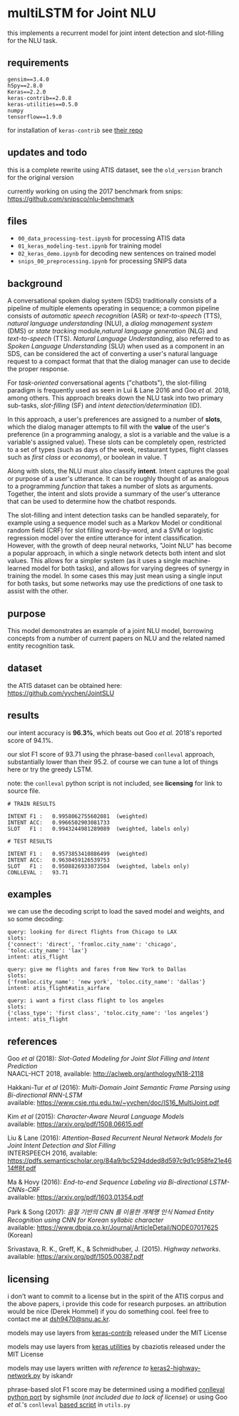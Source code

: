 # multiLSTM for Joint NLU

this implements a recurrent model for joint intent detection and slot-filling for the NLU task.

## requirements

```
gensim==3.4.0
h5py==2.8.0
Keras==2.2.0
keras-contrib==2.0.8
keras-utilities==0.5.0
numpy
tensorflow==1.9.0
```

for installation of `keras-contrib` see [their repo](https://github.com/keras-team/keras-contrib)

## updates and todo

this is a complete rewrite using ATIS dataset, see the `old_version` branch for the original version

currently working on using the 2017 benchmark from snips:  
https://github.com/snipsco/nlu-benchmark

## files

- `00_data_processing-test.ipynb` for processing ATIS data
- `01_keras_modeling-test.ipynb` for training model
- `02_keras_demo.ipynb` for decoding new sentences on trained model
- `snips_00_preprocessing.ipynb` for processing SNIPS data

## background

A conversational spoken dialog system (SDS) traditionally consists of a pipeline of multiple elements operating in sequence; a common pipeline consists of *automatic speech recognition* (ASR) or *text-to-speech* (TTS), *natural language understanding* (NLU), a *dialog management system* (DMS) or *state tracking* module,*natural language generation* (NLG) and *text-to-speech* (TTS). *Natural Language Understanding*, also referred to as *Spoken Language Understanding* (SLU) when used as a component in an SDS, can be considered the act of converting a user's natural language request to a compact format that that the dialog manager can use to decide the proper response.

For *task-oriented* conversational agents ("chatbots"), the slot-filling paradigm is frequently used as seen in Lui & Lane 2016 and Goo *et al.* 2018, among others. This approach breaks down the NLU task into two primary sub-tasks, *slot-filling* (SF) and *intent detection\/determination* (ID). 

In this approach, a user's preferences are assigned to a number of **slots**, which the dialog manager attempts to fill with the **value** of the user's preference (in a programming analogy, a slot is a variable and the value is a variable's assigned value). These slots can be completely open, restricted to a set of types (such as days of the week, restaurant types, flight classes such as *first class* or *economy*), or boolean in value. T

Along with slots, the NLU must also classify **intent**. Intent captures the goal or purpose of a user's utterance. It can be roughly thought of as analogous to a programming *function* that takes a number of slots as arguments. Together, the intent and slots provide a summary of the user's utterance that can be used to determine how the chatbot responds.

The slot-filling and intent detection tasks can be handled separately, for example using a sequence model such as a Markov Model or conditional random field (CRF) for slot filling word-by-word, and a SVM or logistic regression model over the entire utterance for intent classification. However, with the growth of deep neural networks, "Joint NLU" has become a popular approach, in which a single network detects both intent and slot values. This allows for a simpler system (as it uses a single machine-learned model for both tasks), and allows for varying degrees of synergy in training the model. In some cases this may just mean using a single input for both tasks, but some networks may use the predictions of one task to assist with the other.

## purpose

This model demonstrates an example of a joint NLU model, borrowing concepts from a number of current papers on NLU and the related named entity recognition task. 

## dataset

the ATIS dataset can be obtained here:  
https://github.com/yvchen/JointSLU

## results

our intent accuracy is **96.3%**, which beats out Goo *et al.* 2018's reported score of 94.1%. 

our slot F1 score of 93.71 using the phrase-based `conlleval` approach, substantially lower than their 95.2. of course we can tune a lot of things here or try the greedy LSTM.

note: the `conlleval` python script is not included, see **licensing** for link to source file.

```
# TRAIN RESULTS

INTENT F1 :   0.9958062755602081  (weighted)
INTENT ACC:   0.9966502903081733
SLOT   F1 :   0.9943244981289089  (weighted, labels only)

# TEST RESULTS

INTENT F1 :   0.9573853410886499  (weighted)
INTENT ACC:   0.9630459126539753
SLOT   F1 :   0.9508826933073504  (weighted, labels only)
CONLLEVAL :   93.71
```

## examples

we can use the decoding script to load the saved model and weights, and so some decoding:

```
query: looking for direct flights from Chicago to LAX
slots:
{'connect': 'direct', 'fromloc.city_name': 'chicago', 'toloc.city_name': 'lax'}
intent: atis_flight

query: give me flights and fares from New York to Dallas
slots:
{'fromloc.city_name': 'new york', 'toloc.city_name': 'dallas'}
intent: atis_flight#atis_airfare

query: i want a first class flight to los angeles
slots:
{'class_type': 'first class', 'toloc.city_name': 'los angeles'}
intent: atis_flight
```

## references

Goo *et al* (2018): *Slot-Gated Modeling for Joint Slot Filling and Intent Prediction*  
NAACL-HCT 2018, available: http://aclweb.org/anthology/N18-2118

Hakkani-Tur *et al* (2016): *Multi-Domain Joint Semantic Frame Parsing using Bi-directional RNN-LSTM*  
available: https://www.csie.ntu.edu.tw/~yvchen/doc/IS16_MultiJoint.pdf

Kim *et al* (2015): *Character-Aware Neural Language Models*  
available: https://arxiv.org/pdf/1508.06615.pdf

Liu & Lane (2016): *Attention-Based Recurrent Neural Network Models for Joint Intent Detection and Slot Filling*  
INTERSPEECH 2016, available: https://pdfs.semanticscholar.org/84a9/bc5294dded8d597c9d1c958fe21e4614ff8f.pdf

Ma & Hovy (2016): *End-to-end Sequence Labeling via Bi-directional LSTM-CNNs-CRF*  
available: https://arxiv.org/pdf/1603.01354.pdf

Park & Song (2017): *음절 기반의 CNN 를 이용한 개체명 인식 Named Entity Recognition using CNN for Korean syllabic character*  
available: https://www.dbpia.co.kr/Journal/ArticleDetail/NODE07017625 (Korean)

Srivastava, R. K., Greff, K., & Schmidhuber, J. (2015). *Highway networks*.  
available: https://arxiv.org/pdf/1505.00387.pdf

## licensing

i don't want to commit to a license but in the spirit of the ATIS corpus and the above papers, i provide this code for research purposes. an attribution would be nice (Derek Hommel) if you do something cool. feel free to contact me at dsh9470@snu.ac.kr.

models may use layers from [keras-contrib](https://github.com/keras-team/keras-contrib) released under the MIT License

models may use layers from [keras utilities](https://github.com/cbaziotis/keras-utilities) by cbaziotis released under the MIT License

models may use layers written *with reference to* [keras2-highway-network.py](https://gist.github.com/iskandr/a874e4cf358697037d14a17020304535) by iskandr

phrase-based slot F1 score may be determined using a modified [conlleval python port](https://github.com/sighsmile/conlleval) by sighsmile (*not included due to lack of license*) or using Goo *et al.*'s `conlleval` [based script](https://github.com/MiuLab/SlotGated-SLU) in `utils.py` 

